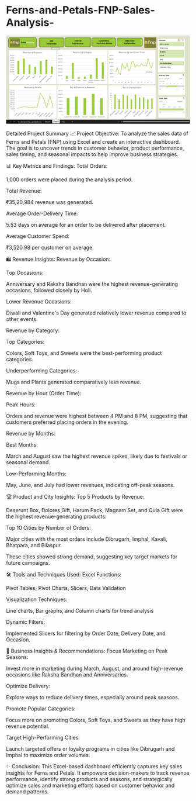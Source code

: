 # Ferns-and-Petals-FNP-Sales-Analysis-
<p align="center">
  <img src="Fnp_Dashboard.png" alt="FNP Dashboard" width="600">
</p>


Detailed Project Summary
📈 Project Objective:
To analyze the sales data of Ferns and Petals (FNP) using Excel and create an interactive dashboard. The goal is to uncover trends in customer behavior, product performance, sales timing, and seasonal impacts to help improve business strategies.

📊 Key Metrics and Findings:
Total Orders:

1,000 orders were placed during the analysis period.

Total Revenue:

₹35,20,984 revenue was generated.

Average Order-Delivery Time:

5.53 days on average for an order to be delivered after placement.

Average Customer Spend:

₹3,520.98 per customer on average.

🛍️ Revenue Insights:
Revenue by Occasion:

Top Occasions:

Anniversary and Raksha Bandhan were the highest revenue-generating occasions, followed closely by Holi.

Lower Revenue Occasions:

Diwali and Valentine's Day generated relatively lower revenue compared to other events.

Revenue by Category:

Top Categories:

Colors, Soft Toys, and Sweets were the best-performing product categories.

Underperforming Categories:

Mugs and Plants generated comparatively less revenue.

Revenue by Hour (Order Time):

Peak Hours:

Orders and revenue were highest between 4 PM and 8 PM, suggesting that customers preferred placing orders in the evening.

Revenue by Months:

Best Months:

March and August saw the highest revenue spikes, likely due to festivals or seasonal demand.

Low-Performing Months:

May, June, and July had lower revenues, indicating off-peak seasons.

🏆 Product and City Insights:
Top 5 Products by Revenue:

Deserunt Box, Dolores Gift, Harum Pack, Magnam Set, and Quia Gift were the highest revenue-generating products.

Top 10 Cities by Number of Orders:

Major cities with the most orders include Dibrugarh, Imphal, Kavali, Bhatpara, and Bilaspur.

These cities showed strong demand, suggesting key target markets for future campaigns.

🛠️ Tools and Techniques Used:
Excel Functions:

Pivot Tables, Pivot Charts, Slicers, Data Validation

Visualization Techniques:

Line charts, Bar graphs, and Column charts for trend analysis

Dynamic Filters:

Implemented Slicers for filtering by Order Date, Delivery Date, and Occasion.

📌 Business Insights & Recommendations:
Focus Marketing on Peak Seasons:

Invest more in marketing during March, August, and around high-revenue occasions like Raksha Bandhan and Anniversaries.

Optimize Delivery:

Explore ways to reduce delivery times, especially around peak seasons.

Promote Popular Categories:

Focus more on promoting Colors, Soft Toys, and Sweets as they have high revenue potential.

Target High-Performing Cities:

Launch targeted offers or loyalty programs in cities like Dibrugarh and Imphal to maximize order volumes.

✨ Conclusion:
This Excel-based dashboard efficiently captures key sales insights for Ferns and Petals. It empowers decision-makers to track revenue performance, identify strong products and seasons, and strategically optimize sales and marketing efforts based on customer behavior and demand patterns.

